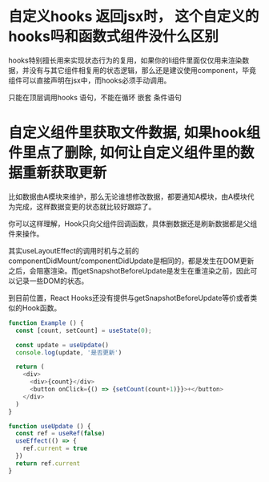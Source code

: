 


# 自定义hooks 返回jsx时， 这个自定义的hooks吗和函数式组件没什么区别

hooks特别擅长用来实现状态行为的复用，如果你的li组件里面仅仅用来渲染数据，并没有与其它组件相复用的状态逻辑，那么还是建议使用component，毕竟组件可以直接声明在jsx中，而hooks必须手动调用。

只能在顶层调用hooks 语句，不能在循环 嵌套 条件语句

# 自定义组件里获取文件数据, 如果hook组件里点了删除, 如何让自定义组件里的数据重新获取更新

比如数据由A模块来维护，那么无论谁想修改数据，都要通知A模块，由A模块代为完成，这样数据变更的状态就比较好跟踪了。

你可以这样理解，Hook只向父组件回调函数，具体删数据还是刷新数据都是父组件来操作。

其实useLayoutEffect的调用时机与之前的componentDidMount/componentDidUpdate是相同的，都是发生在DOM更新之后，会阻塞渲染。而getSnapshotBeforeUpdate是发生在重渲染之前，因此可以记录一些DOM的状态。

到目前位置，React Hooks还没有提供与getSnapshotBeforeUpdate等价或者类似的Hook函数。

```js
function Example () {
  const [count, setCount] = useState(0);

  const update = useUpdate()
  console.log(update, '是否更新')

  return (
    <div>
      <div>{count}</div>
      <button onClick={() => {setCount(count+1)}}>+</button>
    </div>
  )
}

function useUpdate () {
  const ref = useRef(false)
  useEffect(() => {
    ref.current = true
  })
  return ref.current
}
```
